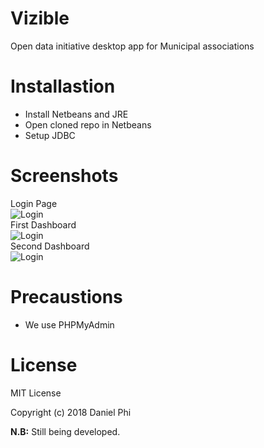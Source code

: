 # Vizible
Open data initiative desktop app for Municipal associations

# Installastion 
- Install Netbeans and JRE
- Open cloned repo in Netbeans
- Setup JDBC 

# Screenshots
Login Page <br>
![Login](https://github.com/malgamves/Vizible/blob/master/Images/1.png)
<br>
First Dashboard <br>
![Login](https://github.com/malgamves/Vizible/blob/master/Images/2.png)
<br>
Second Dashboard <br>
![Login](https://github.com/malgamves/Vizible/blob/master/Images/3.png)
<br>


# Precaustions
- We use PHPMyAdmin 

# License
MIT License

Copyright (c) 2018 Daniel Phi


**N.B:** Still being developed. 
